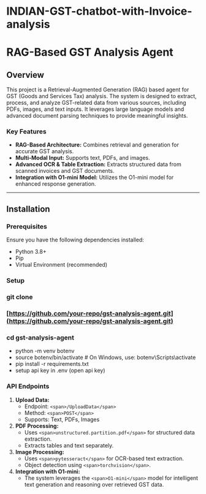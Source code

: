 # INDIAN-GST-chatbot-with-Invoice-analysis

# RAG-Based GST Analysis Agent

## Overview

This project is a Retrieval-Augmented Generation (RAG) based agent for GST (Goods and Services Tax) analysis. The system is designed to extract, process, and analyze GST-related data from various sources, including PDFs, images, and text inputs. It leverages large language models and advanced document parsing techniques to provide meaningful insights.

### Key Features

* **RAG-Based Architecture:** Combines retrieval and generation for accurate GST analysis.
* **Multi-Modal Input:** Supports text, PDFs, and images.
* **Advanced OCR & Table Extraction:** Extracts structured data from scanned invoices and GST documents.
* **Integration with O1-mini Model:** Utilizes the O1-mini model for enhanced response generation.

---

## Installation

### Prerequisites

Ensure you have the following dependencies installed:

* Python 3.8+
* Pip
* Virtual Environment (recommended)

### Setup

### git clone 

### [https://github.com/your-repo/gst-analysis-agent.git](https://github.com/your-repo/gst-analysis-agent.git)

### cd gst-analysis-agent

- python -m venv botenv
- source botenv/bin/activate  # On Windows, use: botenv\Scripts\activate
- pip install -r requirements.txt
- setup api key in .env (open api key)


### API Endpoints

1. **Upload Data:**
   * Endpoint: `<span>/UploadData</span>`
   * Method: `<span>POST</span>`
   * Supports: Text, PDFs, Images
2. **PDF Processing:**
   * Uses `<span>unstructured.partition.pdf</span>` for structured data extraction.
   * Extracts tables and text separately.
3. **Image Processing:**
   * Uses `<span>pytesseract</span>` for OCR-based text extraction.
   * Object detection using `<span>torchvision</span>`.
4. **Integration with O1-mini:**
   * The system leverages the `<span>O1-mini</span>` model for intelligent text generation and reasoning over retrieved GST data.
